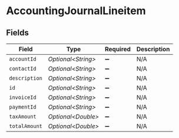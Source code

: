 # AccountingJournalLineitem


## Fields

| Field               | Type                | Required            | Description         |
| ------------------- | ------------------- | ------------------- | ------------------- |
| `accountId`         | *Optional\<String>* | :heavy_minus_sign:  | N/A                 |
| `contactId`         | *Optional\<String>* | :heavy_minus_sign:  | N/A                 |
| `description`       | *Optional\<String>* | :heavy_minus_sign:  | N/A                 |
| `id`                | *Optional\<String>* | :heavy_minus_sign:  | N/A                 |
| `invoiceId`         | *Optional\<String>* | :heavy_minus_sign:  | N/A                 |
| `paymentId`         | *Optional\<String>* | :heavy_minus_sign:  | N/A                 |
| `taxAmount`         | *Optional\<Double>* | :heavy_minus_sign:  | N/A                 |
| `totalAmount`       | *Optional\<Double>* | :heavy_minus_sign:  | N/A                 |
